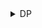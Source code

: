<details>
<summary>DP</summary>

### 배낭 문제

1. [앱](https://www.acmicpc.net/problem/7579)
2. [평범한 배낭](https://www.acmicpc.net/problem/12865)
3. [평범한 배낭 2](https://www.acmicpc.net/problem/12920)
</details>
